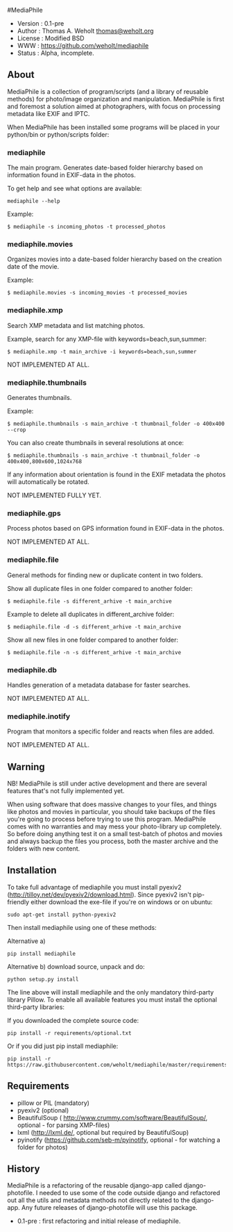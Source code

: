#MediaPhile

- Version : 0.1-pre
- Author : Thomas A. Weholt <thomas@weholt.org>
- License : Modified BSD
- WWW : https://github.com/weholt/mediaphile
- Status : Alpha, incomplete.

## About

MediaPhile is a collection of program/scripts (and a library of reusable methods) for photo/image organization and
manipulation. MediaPhile is first and foremost a solution aimed at photographers, with focus on processing metadata like
EXIF and IPTC.

When MediaPhile has been installed some programs will be placed in your python/bin or python/scripts folder:

### mediaphile

The main program. Generates date-based folder hierarchy based on information found in EXIF-data in the photos.

To get help and see what options are available:

    mediaphile --help

Example:

    $ mediaphile -s incoming_photos -t processed_photos

### mediaphile.movies

Organizes movies into a date-based folder hierarchy based on the creation date of the movie.

Example:

    $ mediaphile.movies -s incoming_movies -t processed_movies

### mediaphile.xmp

Search XMP metadata and list matching photos.

Example, search for any XMP-file with keywords=beach,sun,summer:

    $ mediaphile.xmp -t main_archive -i keywords=beach,sun,summer

NOT IMPLEMENTED AT ALL.

### mediaphile.thumbnails

Generates thumbnails.

Example:

    $ mediaphile.thumbnails -s main_archive -t thumbnail_folder -o 400x400 --crop

You can also create thumbnails in several resolutions at once:

    $ mediaphile.thumbnails -s main_archive -t thumbnail_folder -o 400x400,800x600,1024x768

If any information about orientation is found in the EXIF metadata the photos will automatically be rotated.

NOT IMPLEMENTED FULLY YET.

### mediaphile.gps

Process photos based on GPS information found in EXIF-data in the photos.

NOT IMPLEMENTED AT ALL.

### mediaphile.file

General methods for finding new or duplicate content in two folders.

Show all duplicate files in one folder compared to another folder:

    $ mediaphile.file -s different_arhive -t main_archive

Example to delete all duplicates in different_archive folder:

    $ mediaphile.file -d -s different_arhive -t main_archive

Show all new files in one folder compared to another folder:

    $ mediaphile.file -n -s different_arhive -t main_archive

### mediaphile.db

Handles generation of a metadata database for faster searches.

NOT IMPLEMENTED AT ALL.

### mediaphile.inotify

Program that monitors a specific folder and reacts when files are added.

NOT IMPLEMENTED AT ALL.

## Warning

NB! MediaPhile is still under active development and there are several features that's not fully implemented yet.

When using software that does massive changes to your files, and things like photos and movies in particular, you should
take backups of the files you're going to process before trying to use this program. MediaPhile comes with no warranties
and may mess your photo-library up completely. So before doing anything test it on a small test-batch of photos and movies
and always backup the files you process, both the master archive and the folders with new content.

## Installation

To take full advantage of mediaphile you must install pyexiv2 (http://tilloy.net/dev/pyexiv2/download.html). Since pyexiv2
isn't pip-friendly either download the exe-file if you're on windows or on ubuntu:

    sudo apt-get install python-pyexiv2

Then install mediaphile using one of these methods:

Alternative a)

    pip install mediaphile


Alternative b) download source, unpack and do:

    python setup.py install

The line above will install mediaphile and the only mandatory third-party library Pillow. To enable all available features you must
install the optional third-party libraries:

If you downloaded the complete source code:

    pip install -r requirements/optional.txt

Or if you did just pip install mediaphile:

    pip install -r https://raw.githubusercontent.com/weholt/mediaphile/master/requirements/optional.txt

## Requirements

* pillow or PIL (mandatory)
* pyexiv2 (optional)
* BeautifulSoup ( http://www.crummy.com/software/BeautifulSoup/, optional - for parsing XMP-files)
* lxml (http://lxml.de/, optional but required by BeautifulSoup)
* pyinotify (https://github.com/seb-m/pyinotify, optional - for watching a folder for photos)

## History

MediaPhile is a refactoring of the reusable django-app called django-photofile. I needed to use some of the code outside django and
refactored out all the utils and metadata methods not directly related to the django-app. Any future releases of
django-photofile will use this package.

- 0.1-pre : first refactoring and initial release of mediaphile.